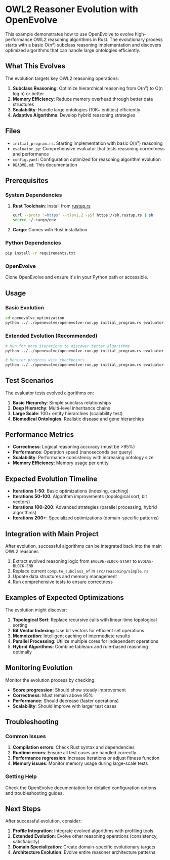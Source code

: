 # OWL2 Reasoner Evolution with OpenEvolve

This example demonstrates how to use OpenEvolve to evolve high-performance OWL2 reasoning algorithms in Rust. The evolutionary process starts with a basic O(n²) subclass reasoning implementation and discovers optimized algorithms that can handle large ontologies efficiently.

## What This Evolves

The evolution targets key OWL2 reasoning operations:

1. **Subclass Reasoning**: Optimize hierarchical reasoning from O(n²) to O(n log n) or better
2. **Memory Efficiency**: Reduce memory overhead through better data structures
3. **Scalability**: Handle large ontologies (10K+ entities) efficiently
4. **Adaptive Algorithms**: Develop hybrid reasoning strategies

## Files

- `initial_program.rs`: Starting implementation with basic O(n²) reasoning
- `evaluator.py`: Comprehensive evaluator that tests reasoning correctness and performance
- `config.yaml`: Configuration optimized for reasoning algorithm evolution
- `README.md`: This documentation

## Prerequisites

### System Dependencies
1. **Rust Toolchain**: Install from [rustup.rs](https://rustup.rs/)
   ```bash
   curl --proto '=https' --tlsv1.2 -sSf https://sh.rustup.rs | sh
   source ~/.cargo/env
   ```

2. **Cargo**: Comes with Rust installation

### Python Dependencies
```bash
pip install -r requirements.txt
```

### OpenEvolve
Clone OpenEvolve and ensure it's in your Python path or accessible.

## Usage

### Basic Evolution
```bash
cd openevolve_optimization
python ../../openevolve/openevolve-run.py initial_program.rs evaluator.py --config config.yaml --iterations 100
```

### Extended Evolution (Recommended)
```bash
# Run for more iterations to discover better algorithms
python ../../openevolve/openevolve-run.py initial_program.rs evaluator.py --config config.yaml --iterations 200

# Monitor progress with checkpoints
python ../../openevolve/openevolve-run.py initial_program.rs evaluator.py --config config.yaml --iterations 500 --checkpoint-interval 25
```

## Test Scenarios

The evaluator tests evolved algorithms on:

1. **Basic Hierarchy**: Simple subclass relationships
2. **Deep Hierarchy**: Multi-level inheritance chains
3. **Large Scale**: 100+ entity hierarchies (scalability test)
4. **Biomedical Ontologies**: Realistic disease and gene hierarchies

## Performance Metrics

- **Correctness**: Logical reasoning accuracy (must be >95%)
- **Performance**: Operation speed (nanoseconds per query)
- **Scalability**: Performance consistency with increasing ontology size
- **Memory Efficiency**: Memory usage per entity

## Expected Evolution Timeline

- **Iterations 1-50**: Basic optimizations (indexing, caching)
- **Iterations 50-100**: Algorithm improvements (topological sort, bit vectors)
- **Iterations 100-200**: Advanced strategies (parallel processing, hybrid algorithms)
- **Iterations 200+**: Specialized optimizations (domain-specific patterns)

## Integration with Main Project

After evolution, successful algorithms can be integrated back into the main OWL2 reasoner:

1. Extract evolved reasoning logic from `EVOLVE-BLOCK-START` to `EVOLVE-BLOCK-END`
2. Replace current `compute_subclass_of` in `src/reasoning/simple.rs`
3. Update data structures and memory management
4. Run comprehensive tests to ensure correctness

## Examples of Expected Optimizations

The evolution might discover:

1. **Topological Sort**: Replace recursive calls with linear-time topological sorting
2. **Bit Vector Indexing**: Use bit vectors for efficient set operations
3. **Memoization**: Intelligent caching of intermediate results
4. **Parallel Processing**: Utilize multiple cores for independent operations
5. **Hybrid Algorithms**: Combine tableaux and rule-based reasoning optimally

## Monitoring Evolution

Monitor the evolution process by checking:

- **Score progression**: Should show steady improvement
- **Correctness**: Must remain above 95%
- **Performance**: Should decrease (faster operations)
- **Scalability**: Should improve with larger test cases

## Troubleshooting

### Common Issues
1. **Compilation errors**: Check Rust syntax and dependencies
2. **Runtime errors**: Ensure all test cases are handled correctly
3. **Performance regression**: Increase iterations or adjust fitness function
4. **Memory issues**: Monitor memory usage during large-scale tests

### Getting Help
Check the OpenEvolve documentation for detailed configuration options and troubleshooting guides.

## Next Steps

After successful evolution, consider:

1. **Profile Integration**: Integrate evolved algorithms with profiling tools
2. **Extended Evolution**: Evolve other reasoning operations (consistency, satisfiability)
3. **Domain Specialization**: Create domain-specific evolutionary targets
4. **Architecture Evolution**: Evolve entire reasoner architecture patterns